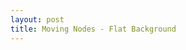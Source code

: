 ```yaml
---
layout: post
title: Moving Nodes - Flat Background
---
```


<style>
	#nodesContainer {
	  position: absolute;
	  top: 0;
	  left: 0;
	  width: 100%;
	  height: 100%;
	  overflow: hidden;
	}
	.container, .content {
		background: transparent;
	}
</style>

<div id="nodesContainer"></div>

<script src="https://cdnjs.cloudflare.com/ajax/libs/jquery/3.3.1/jquery.min.js"></script>

<script>
	var pixelRatio = window.devicePixelRatio
var wWidth
var wHeight
var wArea

var nodes = new Array(Math.sqrt(wArea) / 10 | 0)

var canvas = document.createElement('canvas')
var ctx = canvas.getContext('2d')
var $container = document.getElementById('nodesContainer')

if (pixelRatio !== 1) {
  // if retina screen, scale canvas
  canvas.style.transform = 'scale(' + 1 / pixelRatio + ')'
  canvas.style.transformOrigin = '0 0'
}
canvas.id = 'nodegarden'

$container.appendChild(canvas)

init()
render()

window.addEventListener('resize', init)

function init () {
  wWidth = window.innerWidth * pixelRatio
  wHeight = window.innerHeight * pixelRatio
  wArea = wWidth * wHeight

  // calculate nodes needed
  nodes.length = Math.sqrt(wArea) / 5 | 0

  // set canvas size
  canvas.width = wWidth
  canvas.height = wHeight
  ctx.fillStyle = "#ffffff";
  // create nodes
  var i, len
  for (i = 0, len = nodes.length; i < len; i++) {
    if (nodes[i]) {
      continue
    }
    nodes[i] = {
      x: Math.random() * wWidth,
      y: Math.random() * wHeight,
      vx: Math.random() * 1 - 0.5,
      vy: Math.random() * 1 - 0.5,
      m: Math.random() * 1.5 + 1,
      link: null,
      pos: false
    }
  }
}

function render () {
  var distance
  var direction
  var force
  var xForce, yForce
  var xDistance, yDistance
  var i, j, nodeA, nodeB, len

  // request new animationFrame
  requestAnimationFrame(render)

  // clear canvas
  ctx.clearRect(0, 0, wWidth, wHeight)

  // update links
  for (i = 0, len = nodes.length - 1; i < len; i++) {
    for (j = i + 1; j < len + 1; j++) {
      nodeA = nodes[i]
      nodeB = nodes[j]
      xDistance = nodeB.x - nodeA.x
      yDistance = nodeB.y - nodeA.y

      // calculate distance
      distance = Math.sqrt(Math.pow(xDistance, 2) + Math.pow(yDistance, 2))

      if (distance < nodeA.m / 2 + nodeB.m / 2) {
        // collision: remove smaller or equal
        if (nodeA.m <= nodeB.m) {
          nodeA.x = Math.random() * wWidth
          nodeA.y = Math.random() * wHeight
          nodeA.vx = Math.random() * 1 - 0.5
          nodeA.vy = Math.random() * 1 - 0.5
          nodeA.m = Math.random() * 1.5 + 1
        }

        if (nodeB.m <= nodeA.m) {
          nodeB.x = Math.random() * wWidth
          nodeB.y = Math.random() * wHeight
          nodeB.vx = Math.random() * 1 - 0.5
          nodeB.vy = Math.random() * 1 - 0.5
          nodeB.m = Math.random() * 1.5 + 1
        }
        continue
      }

      if (distance > 200) {
        // distance over 200 pixels - ignore gravity
        continue
      }

      // calculate gravity direction
      direction = {
        x: xDistance / distance,
        y: yDistance / distance
      }

      // calculate gravity force
      force = (10 * nodeA.m * nodeB.m) / Math.pow(distance, 2)

      if (force > 0.025) {
        // cap force to a maximum value of 0.025
        force = 0.025
      }

      // draw gravity lines
      ctx.beginPath()
      ctx.strokeStyle = 'rgba(255,255,255,' + force * 40 + ')'
      ctx.moveTo(nodeA.x, nodeA.y)
      ctx.lineTo(nodeB.x, nodeB.y)
      ctx.stroke()

      xForce = force * direction.x
      yForce = force * direction.y

      // calculate new velocity after gravity
      var limiter = 0.1;
      if (nodeA.pos !== nodeB.pos) {
        nodeA.vx -= xForce * limiter;
        nodeA.vy -= yForce * limiter;

        nodeB.vx += xForce * limiter;
        nodeB.vy += yForce * limiter;
      } else {
        nodeA.vx += xForce * limiter;
        nodeA.vy += yForce * limiter;

        nodeB.vx -= xForce * limiter;
        nodeB.vy -= yForce * limiter;
      }
    }
  }
  // update nodes
  for (i = 0, len = nodes.length; i < len; i++) {
    ctx.beginPath()
    ctx.arc(nodes[i].x, nodes[i].y, nodes[i].m, 0, 2 * Math.PI)
    ctx.fill()

    nodes[i].x += nodes[i].vx
    nodes[i].y += nodes[i].vy

    if (nodes[i].x > wWidth + 25 || nodes[i].x < -25 || nodes[i].y > wHeight + 25 || nodes[i].y < -25) {
      // if node over screen limits - reset to a init position
      nodes[i].x = Math.random() * wWidth
      nodes[i].y = Math.random() * wHeight
      nodes[i].vx = Math.random() * 1 - 0.5
      nodes[i].vy = Math.random() * 1 - 0.5
    }
  }
}

</script>

